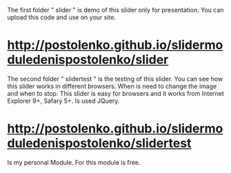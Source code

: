 The first folder " slider " is demo of this slider only for presentation. 
You can upload this code and use on your site.
# http://postolenko.github.io/slidermoduledenispostolenko/slider


The second folder " slidertest " is the testing of this slider.
You can see how this slider works in different browsers. When is need to change the image and when to stop. This slider is easy for browsers and it works from Internet Explorer 9+, Safary 5+.
Is used JQuery.

# http://postolenko.github.io/slidermoduledenispostolenko/slidertest

Is my personal Module.
For this module is free.